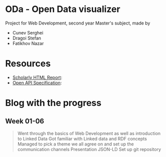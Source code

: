 # ODa - Open Data visualizer

Project for Web Development, second year Master's subject, made by 
- Cunev Serghei
- Dragoi Stefan
- Fatikhov Nazar

# Resources
- [Scholarly HTML Report](https://khan.github.io/KaTeX/):
- [Open API Specification](https://khan.github.io/KaTeX/):

# Blog with the progress

## Week 01-06

> Went through the basics of Web Development as well as introduction to Linked Data
> Got familiar with Linked data and RDF concepts
> Managed to pick a theme we all agree on and set up the communication channels
> Presentation JSON-LD
> Set up git repository

